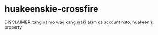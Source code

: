 # huakeenskie-crossfire
DISCLAIMER: tangina mo wag kang maki alam sa account nato. huakeen's property
